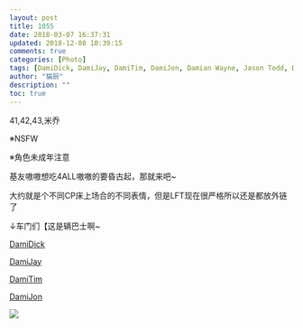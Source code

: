 ```yaml
---
layout: post
title: 1055
date: 2018-03-07 16:37:31
updated: 2018-12-08 10:39:15
comments: true
categories: [Photo]
tags: [DamiDick, DamiJay, DamiTim, DamiJon, Damian Wayne, Jason Todd, Dick Grayson, Jonathan Kent, Tim Drake]
author: "猫厨"
description: ""
toc: true
---
```


<p>41,42,43,米乔</p> 
<p>※NSFW</p> 
<p>※角色未成年注意</p> 
<p>基友嗷嗷想吃4ALL嗷嗷的要昏古起，那就来吧~</p> 
<p>大约就是个不同CP床上场合的不同表情，但是LFT现在很严格所以还是都放外链了</p> 
<p>↓车门们【这是辆巴士啊~</p> 
<p><a rel="nofollow" href="http://file.damidick.anime-japan.net/411psd.jpg" target="_blank"  >DamiDick</a>&nbsp;</p> 
<p><a rel="nofollow" href="http://file.damidick.anime-japan.net/42.jpg" target="_blank"  >DamiJay</a></p> 
<p><a rel="nofollow" href="http://file.damidick.anime-japan.net/43psd.jpg" target="_blank"  >DamiTim</a></p> 
<p><a rel="nofollow" href="http://file.damidick.anime-japan.net/MJ.jpg" target="_blank"  >DamiJon</a></p>

![](https://imglf3.nosdn.127.net/img/cVZNdzJtQk9JV2ZabTJjaWdSUEVWdHR1QmlOd0FJOEQ2MzZBTndROVByMkdVV3hWcktGZkVBPT0.jpg)